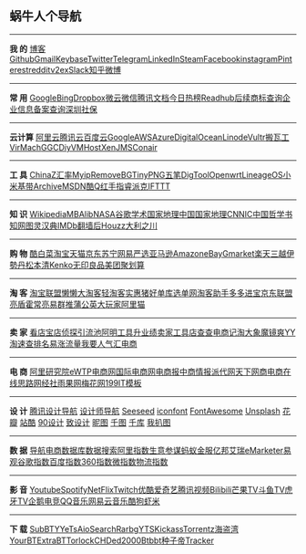 ## 蜗牛人个导航

---

**我 的** [博客](https://eallion.com/)[Github](https://github.com/eallion)[Gmail](https://gmail.com)[Keybase](https://keybase.io/eallion)[Twitter](https://twitter.com/eallion)[Telegram](https://t.me/eallion)[LinkedIn](https://www.linkedin.com/in/eallion)[Steam](https://steamcommunity.com/id/eallion)[Facebook](https://www.facebook.com/eallion)[instagram](https://www.instagram.com/eallion/)[Pinterest](https://www.pinterest.com/eallion/)[reddit](https://www.reddit.com/user/eallion/)[v2ex](https://www.v2ex.com/member/eallion)[Slack](https://eallion.slack.com/)[知乎](https://www.zhihu.com/people/woniu)[微博](http://weibo.com/eallion)

---

**常 用** [Google](https://www.google.com/ncr?gws_rd=ssl)[Bing](https://cn.bing.com/?ensearch=1)[Dropbox](https://www.dropbox.com/)[微云](https://www.weiyun.com/)[微信](https://mp.weixin.qq.com)[腾讯文档](https://docs.qq.com/desktop)[今日热榜](https://tophub.today)[Readhub](https://readhub.cn)[后续](https://houxu.app/)[商标查询](http://sbj.cnipa.gov.cn/sbcx/)[企业信息](http://gsxt.saic.gov.cn/)[备案查询](http://beian.miit.gov.cn/publish/query/indexFirst.action)[深圳社保](https://sipub.sz.gov.cn/hspms/)

---

**云计算** [阿里云](https://www.aliyun.com)[腾讯云](https://cloud.tencent.com/redirect.php?redirect=1005&cps_key=1f05a4ef7955bfdbc954f3f0a115c2e3)[百度云](https://cloud.baidu.com/)[Google](https://cloud.google.com/)[AWS](https://aws.amazon.com)[Azure](https://azure.microsoft.com)[DigitalOcean](https://m.do.co/c/32b844ce481a)[Linode](https://www.linode.com)[Vultr](http://www.vultr.com/?ref=6995088)[搬瓦工](https://bandwagonhost.com/aff.php?aff=39172)[VirMach](https://virmach.com/manage/aff.php?aff=836)[GGC](https://clientarea.gigsgigscloud.com/?affid=795)[DiyVM](https://www.diyvm.com/page.aspx?c=referral&u=62210)[HostXen](https://hostxen.com/page.aspx?c=referral&u=9166)[JMS](https://justmysocks.net/members/aff.php?aff=7265
)[Conair](https://conair.xyz/auth/register?code=29yX)

---

**工 具** [ChinaZ](https://ping.chinaz.com/)[汇率](./forex.html)[Myip](https://ip.skk.moe/)[RemoveBG](https://www.remove.bg/)[TinyPNG](https://tinypng.com/)[五笔](./wubi.html)[Dig](https://toolbox.googleapps.com/apps/dig)[Tool](http://tool.lu/?refuid=7fy)[Openwrt](https://github.com/coolsnowwolf/lede)[LineageOS](https://download.lineageos.org/chiron)[小米基带](https://xiaomifirmwareupdater.com/firmware/chiron/)[Archive](https://archive.org/)[MSDN](http://msdn.itellyou.cn/)[酷Q](https://cqp.cc/)[红手指](https://www.gc.com.cn/)[睿派克](https://www.repaik.com/?fromuser=eallion)[IFTTT](https://ifttt.com/)

---

**知 识** [Wikipedia](https://zh.wikipedia.org)[MBAlib](http://wiki.mbalib.com/)[NASA](https://www.nasa.gov/)[谷歌学术](https://scholar.google.com/ncr?gws_rd=ssl)[国家地理](https://www.nationalgeographic.com/)[中国国家地理](http://www.dili360.com/)[CNNIC](http://www.cnnic.cn/)[中国哲学书](http://ctext.org/zhs)[知网](http://www.cnki.net/)[图灵](http://www.ituring.com.cn/)[汉典](http://www.zdic.net/)[IMDb](http://www.imdb.com/)[翻墙后](https://fanqianghou.com/)[Houzz](https://www.houzz.com/)[大利之川](https://www.dalizhichuan.com/)

---

**购 物** [酷白菜](http://www.kubaicai.com/)[淘宝](https://www.taobao.com)[天猫](https://www.tmall.com/)[京东](http://www.jd.com/)[苏宁](https://www.suning.com/)[网易严选](http://you.163.com/)[亚马逊](http://www.amazon.cn/)[Amazon](https://www.amazon.com)[eBay](https://www.ebay.com/)[Gmarket](http://global.gmarket.co.kr/Home/Main)[楽天](https://www.rakuten.co.jp/)[三越伊勢丹](https://isetan.mistore.jp/onlinestore)[松本清](https://www.matsukiyo.co.jp/)[Kenko](https://www.kenko.com/)[无印良品](https://www.muji.com/)[美团](http://www.meituan.com/)[聚划算](http://www.juhuasuan.com/)

---

**淘 客** [淘宝联盟](https://pub.alimama.com/promo/search/index.htm)[懒懒](http://www.lanlanlife.com/)[大淘客](http://www.dataoke.com/qlist/)[轻淘客](http://www.qingtaoke.com/index.php)[实惠猪](http://www.shihuizhu.net/tools/tpwdinfo)[好单库](http://publish.haodanku.com/Reg/index.html?i=16031)[选单网](http://www.xuandan.com/NewUcenter/register?uid=13908)[淘客助手](http://www.taokezhushou.com/)[多多进宝](http://jinbao.pinduoduo.com/)[京东联盟](https://union.jd.com/)[亮盾](http://www.ldtui.com/)[霍常亮](http://www.huochangliang.com/)[易群推](http://tool.yqt.so/)[蒲公英](http://www.52892.com/)[大玩家](http://www.taokedawanjia.com/)[阿里猫](http://alimmao.com/)

---

**卖 家** [看店宝](https://www.kandianbao.com/)[店侦探](http://ci.dianzhentan.com/)[引流池](http://t.cn/RKwN1RE)[阿明工具](http://www.zhishuchacha.com/)[升业绩](http://www.shengyeji.com/?u=72883)[卖家工具](http://www.maijiagongju.cn/)[店查查](https://www.dianchacha.com/)[电商记](http://www.dianshangji.com/)[淘大象](http://www.taodaxiang.com/)[魔镜爽YY](http://www.moojing.com/extension/)[淘速查](http://www.taosucha.com)[排名易](http://www.paimingyi.cn/?i=63708)[涨流量](http://www.zhangliuliang.net/?t=eallion)[我要人气](http://www.1yytoo.cn/login/reg?invite=JRPRJM)[汇电商](https://www.huidianshang.com/sycm?frominc=38218f519)

---

**电 商** [阿里研究院](http://www.aliresearch.com/)[eWTP](https://www.ewtp.org/)[电商网](https://www.cndsw.com.cn/)[国际电商网](http://ec.com.cn/)[电商报](http://www.dsb.cn/)[中商情报](http://s.askci.com/)[派代网](http://www.paidai.com/)[天下网商](http://i.wshang.com/)[电商在线](http://www.imaijia.com)[思路](http://www.siilu.com/news/)[网经社](http://www.100ec.cn/)[雨果网](https://www.cifnews.com/)[梅花网](http://www.meihua.info/)[199IT](http://www.199it.com/)[模板](https://ecomm.design/)

---

**设 计** [腾讯设计导航](https://idesign.qq.com/#!index/site) [设计师导航](http://hao.uisdc.com/) [Seeseed](http://www.seeseed.com/) [iconfont](http://www.iconfont.cn/) [FontAwesome](http://fontawesome.dashgame.com/) [Unsplash](https://unsplash.com/) [花瓣](http://huaban.com/) [站酷](http://www.zcool.com.cn/) [90设计](http://90sheji.com/) [致设计](http://www.zhisheji.com/) [昵图](http://nipic.com/) [千图](http://www.58pic.com/) [千库](http://588ku.com/member/2336589/) [我扒图](http://www.58tu.com) 

---

**数 据** [导航](http://hao.199it.com/)[电商数据库](http://www.drcnet.com.cn/www/Ecommerce/index.aspx)[数据搜索](http://data.chongbuluo.com/)[阿里指数](https://alizs.taobao.com/)[生意参谋](https://sycm.taobao.com)[蚂蚁金服](https://tech.antfin.com/)[亿邦](http://www.ebrun.com/data/)[艾瑞](http://www.iresearch.com.cn/Datas.shtml/)[eMarketer](https://www.emarketer.com/)[易观](https://www.analysys.cn/)[谷歌指数](https://www.google.com/trends/explore)[百度指数](http://index.baidu.com/)[360指数](http://index.so.com/)[微指数](http://data.weibo.com/index)[物流指数](http://dswl.chinawuliu.com.cn/)

---

**影 音** [Youtube](https://www.youtube.com/)[Spotify](https://www.spotify.com/)[NetFlix](https://www.netflix.com/)[Twitch](https://twitch.tv/)[优酷](https://www.youku.com/)[爱奇艺](https://www.iqiyi.com/)[腾讯视频](https://v.qq.com/)[Bilibili](https://www.bilibili.com/)[芒果TV](https://www.mgtv.com/)[斗鱼TV](https://www.douyu.com)[虎牙TV](https://www.huya.com)[企鹅电竞](https://egame.qq.com/)[QQ音乐](https://y.qq.com/portal/profile.html?uin=214383458)[网易云音乐](http://music.163.com/#/user/home?id=44680406)[酷狗](https://www.kugou.com/)[虾米](http://www.xiami.com/u/3465162)

---

**下 载** [SubBT](http://pianyuan.la/)[YYeTs](http://www.yyets.com/)[AioSearch](https://www.aiosearch.com/)[Rarbg](http://www.rarbg.com/torrents.php)[YTS](https://yts.am/)[Kickass](https://katcr.co/)[Torrentz](http://http://torrentz.eu)[海盗湾](https://thepiratebay.org/)[YourBT](https://yourbittorrent.com/)[ExtraBT](https://extratorrent.si/)[Torlock](https://www.torlock.com/)[CHD](https://chdbits.co)[ed2000](http://www.ed2000.com/)[Btbbt](http://www.btbtt.co/)[种子帝](https://www.zhongzilou.com/)[Tracker](https://dns.icoa.cn/tracker/)